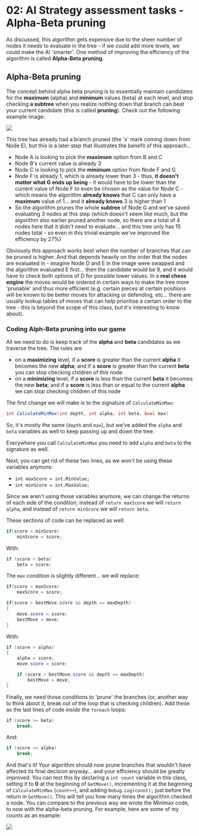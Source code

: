 # 02: AI Strategy assessment tasks - Alpha-Beta pruning

As discussed, this algorithm gets expensive due to the sheer number of nodes it needs to evaluate in the tree - if we could add more levels, we could make the AI 'smarter'. One method of improving the efficiency of the algorithm is called **Alpha-Beta pruning**.

## Alpha-Beta pruning

The concept behind alpha beta pruning is to essentially maintain candidates for the **maximum** (alpha) and **minimum** values (beta) at each level, and stop checking **a subtree** when you realize nothing down that branch can beat your current candidate (this is called **pruning**). Check out the following example image:

![](https://static.javatpoint.com/tutorial/ai/images/alpha-beta-pruning-step7.png)

This tree has already had a branch pruned (the 'x' mark coming down from Node E), but this is a later step that illustrates the benefit of this approach... 

- Node A is looking to pick the **maximum** option from B and C
- Node B's current value is already 3
- Node C is looking to pick the **minimum** option from Node F and G
- Node F is already 1, which is already lower than 3 - thus, **it doesn't matter what G ends up being** - it would have to be lower than the current value of Node F to even be chosen as the value for Node C - which means the algorithm **already knows** that C can only have a **maximum** value of 1... and it **already knows** 3 is higher than 1
- So the algorithm prunes the whole **subtree** of Node G and we've saved evaluating 3 nodes at this step (which doesn't seem like much, but the algorithm also earlier pruned another node, so there are a total of 4 nodes here that it didn't need to evaluate... and this tree only has 15 nodes total - so even in this trivial example we've improved the efficiency by 27%)

Obviously this approach works best when the number of branches that can be pruned is higher. And that depends heavily on the order that the nodes are evaluated in - imagine Node D and E in the image were swapped and the algorithm evaluated E first... then the candidate would be 9, and it would have to check both options of D for possible lower values. In a **real chess engine** the moves would be ordered in certain ways to make the tree more 'prunable' and thus more efficient (e.g. certain pieces at certain positions will be known to be better moves for attacking or defending, etc... there are usually lookup tables of moves that can help prioritise a certain order to the tree - this is beyond the scope of this class, but it's interesting to know about).

### Coding Alph-Beta pruning into our game

All we need to do is keep track of the **alpha** and **beta** candidates as we traverse the tree. The rules are

- on a **maximizing** level, if a **score** is greater than the current **alpha** it becomes the new **alpha**; and if a **score** is greater than the current **beta** you can stop checking children of this node
- on a **minimizing** level, if a **score** is less than the current **beta** it becomes the new **beta**; and if a **score** is less than or equal to the current **alpha** we can stop checking children of this node

The first change we will make is to the signature of `CalculateMinMax`:

```csharp
int CalculateMinMax(int depth, int alpha, int beta, bool max)
```

So, it's mostly the same (`depth` and `max`), but we've added the `alpha` and `beta` variables as well to keep passing up and down the tree.

Everywhere you call `CalculateMinMax` you need to add `alpha` and `beta` to the signature as well.

Next, you can get rid of these two lines, as we won't be using these variables anymore: 
- `int maxScore = int.MinValue;`
- `int minScore = int.MaxValue;`

Since we aren't using those variables anymore, we can change the returns of each side of the condition; instead of `return maxScore` we will `return alpha`, and instead of `return minScore` we will `return beta`.

These sections of code can be replaced as well:

```csharp
if(score < minScore)                
    minScore = score;
```

With:

```csharp
if (score < beta)                
    beta = score;
```

The `max` condition is slightly different... we will replace:

```csharp
if(score > maxScore)                
    maxScore = score;                      

if(score > bestMove.score && depth == maxDepth)
{
    move.score = score;
    bestMove = move;                    
}
```

With:

```csharp
if (score > alpha)
{
    alpha = score;
    move.score = score;

    if (score > bestMove.score && depth == maxDepth)                                                                
        bestMove = move;                                                            
}
```

Finally, we need those conditions to 'prune' the branches (or, another way to think about it, break out of the loop that is checking children). Add these as the last lines of code *inside* the `foreach` loops:

```csharp
if (score >= beta)                
    break;
```

And:

```csharp
if (score <= alpha)                
    break; 
```

And that's it! Your algorithm should now prune branches that wouldn't have affected its final decision anyway... and your efficiency should be greatly improved. You can test this by declaring a `int count` variable in this class, setting it to **0** at the beginning of `GetMove()`, incrementing it at the beginning of `CalculateMinMax` (`count++`), and adding `Debug.Log(count);` just before the return in `GetMove()`. This will tell you how many times the algorithm checked a node. You can compare to the previous way we wrote the Minimax code, to now with the alpha-beta pruning. For example, here are some of my counts as an example:

![]('../../minimax%20counts.JPG')
